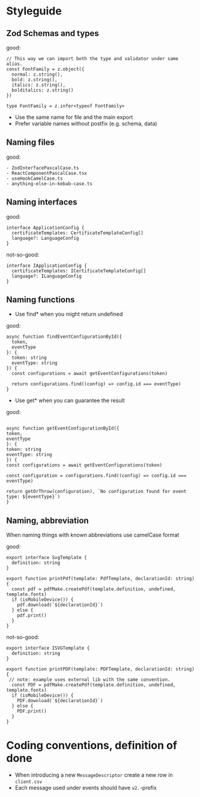 # Styleguide

## Zod Schemas and types

good:

```
// This way we can import both the type and validator under same alias.
const FontFamily = z.object({
  normal: z.string(),
  bold: z.string(),
  italics: z.string(),
  bolditalics: z.string()
})

type FontFamily = z.infer<typeof FontFamily>
```

- Use the same name for file and the main export
- Prefer variable names without postfix (e.g. schema, data)

## Naming files

good:

```
- ZodInterfacePascalCase.ts
- ReactComponentPascalCase.tsx
- useHookCamelCase.ts
- anything-else-in-kebab-case.ts
```

## Naming interfaces

good:

```
interface ApplicationConfig {
  certificateTemplates: CertificateTemplateConfig[]
  language?: LanguageConfig
}
```

not-so-good:

```
interface IApplicationConfig {
  certificateTemplates: ICertificateTemplateConfig[]
  language?: ILanguageConfig
}
```

## Naming functions

- Use find\* when you might return undefined

good:

```
async function findEventConfigurationById({
  token,
  eventType
}: {
  token: string
  eventType: string
}) {
  const configurations = await getEventConfigurations(token)

  return configurations.find((config) => config.id === eventType)
}
```

- Use get\* when you can guarantee the result

good:

```

async function getEventConfigurationById({
token,
eventType
}: {
token: string
eventType: string
}) {
const configurations = await getEventConfigurations(token)

const configuration = configurations.find((config) => config.id === eventType)

return getOrThrow(configuration), `No configuration found for event type: ${eventType}`)
}

```

## Naming, abbreviation

When naming things with known abbreviations use camelCase format

good:

```
export interface SvgTemplate {
  definition: string
}

export function printPdf(template: PdfTemplate, declarationId: string) {
  const pdf = pdfMake.createPdf(template.definition, undefined, template.fonts)
  if (isMobileDevice()) {
    pdf.download(`${declarationId}`)
  } else {
    pdf.print()
  }
}
```

not-so-good:

```
export interface ISVGTemplate {
  definition: string
}

export function printPDF(template: PDFTemplate, declarationId: string) {
 // note: example uses external lib with the same convention.
  const PDF = pdfMake.createPdf(template.definition, undefined, template.fonts)
  if (isMobileDevice()) {
    PDF.download(`${declarationId}`)
  } else {
    PDF.print()
  }
}
```

# Coding conventions, definition of done

- When introducing a new `MessageDescriptor` create a new row in `client.csv`
- Each message used under events should have `v2.`-prefix
